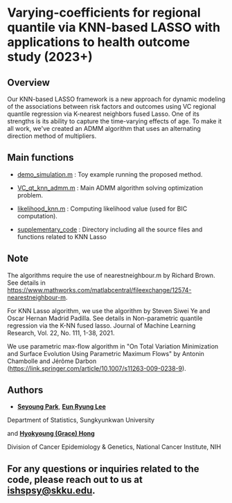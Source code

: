 # Varying-coefficients for regional quantile via KNN-based LASSO with applications to health outcome study (2023+)



## Overview

Our KNN-based LASSO framework is a new approach for dynamic modeling of the associations between risk factors and outcomes using VC regional quantile regression via K-nearest neighbors fused Lasso. One of its strengths is its ability to capture the time-varying effects of age. To make it all work, we've created an ADMM algorithm that uses an alternating direction method of multipliers.

## Main functions

- [demo_simulation.m](https://github.com/younghhk/software/blob/master/MATLAB/demo_simulation.m)
: Toy example running the proposed method.

- [VC_qt_knn_admm.m](https://github.com/younghhk/software/blob/master/MATLAB/KNN/VC_qt_knn_admm.m)
: Main ADMM algorithm solving optimization problem.

- [likelihood_knn.m](https://github.com/younghhk/software/blob/master/MATLAB/KNN/likelihood_knn.m)
: Computing likelihood value (used for BIC computation).

- [supplementary_code](https://github.com/younghhk/software/tree/master/MATLAB/KNN/supplementary_code)
: Directory including all the source files and functions related to KNN Lasso

## Note
The  algorithms require the use of nearestneighbour.m by Richard Brown. See details in https://www.mathworks.com/matlabcentral/fileexchange/12574-nearestneighbour-m.

For KNN Lasso algorithm, we use the algorithm by Steven Siwei Ye and Oscar Hernan Madrid Padilla. See details in Non-parametric quantile regression via the K-NN fused lasso. Journal of Machine Learning Research, Vol. 22, No. 111, 1-38, 2021.

We use parametric max-flow algorithm in "On Total Variation Minimization and Surface Evolution Using Parametric Maximum Flows" by Antonin Chambolle and Jérôme Darbon (https://link.springer.com/article/10.1007/s11263-009-0238-9). 




## Authors

* [**Seyoung Park**](https://sites.google.com/view/seyoungpark/home),   [**Eun Ryung Lee**](https://sites.google.com/view/eunryunglee/home)


 Department of Statistics, Sungkyunkwan University 
 
 and [**Hyokyoung (Grace) Hong**](https://dceg.cancer.gov/about/staff-directory/hong-grace)
 
 Division of Cancer Epidemiology & Genetics, National Cancer Institute, NIH


## For any questions or inquiries related to the code, please reach out to us at ishspsy@skku.edu.







